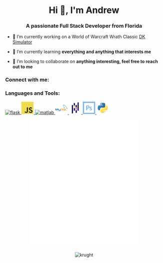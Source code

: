 <h1 align="center">Hi 👋, I'm Andrew</h1>
<h3 align="center">A passionate Full Stack Developer from Florida</h3>

- 🔭 I’m currently working on a World of Warcraft Wrath Classic [DK Simulator](https://github.com/Krught/dksim)

- 🌱 I’m currently learning **everything and anything that interests me**

- 💞️ I’m looking to collaborate on **anything interesting, feel free to reach out to me**

<h3 align="left">Connect with me:</h3>
<p align="left">
</p>

<h3 align="left">Languages and Tools:</h3>
<p align="left"> <a href="https://flask.palletsprojects.com/" target="_blank" rel="noreferrer"> <img src="https://www.vectorlogo.zone/logos/pocoo_flask/pocoo_flask-icon.svg" alt="flask" width="40" height="40"/> </a> <a href="https://developer.mozilla.org/en-US/docs/Web/JavaScript" target="_blank" rel="noreferrer"> <img src="https://raw.githubusercontent.com/devicons/devicon/master/icons/javascript/javascript-original.svg" alt="javascript" width="40" height="40"/> </a> <a href="https://www.mathworks.com/" target="_blank" rel="noreferrer"> <img src="https://upload.wikimedia.org/wikipedia/commons/2/21/Matlab_Logo.png" alt="matlab" width="40" height="40"/> </a> <a href="https://www.mysql.com/" target="_blank" rel="noreferrer"> <img src="https://raw.githubusercontent.com/devicons/devicon/master/icons/mysql/mysql-original-wordmark.svg" alt="mysql" width="40" height="40"/> </a> <a href="https://pandas.pydata.org/" target="_blank" rel="noreferrer"> <img src="https://raw.githubusercontent.com/devicons/devicon/2ae2a900d2f041da66e950e4d48052658d850630/icons/pandas/pandas-original.svg" alt="pandas" width="40" height="40"/> </a> <a href="https://www.photoshop.com/en" target="_blank" rel="noreferrer"> <img src="https://raw.githubusercontent.com/devicons/devicon/master/icons/photoshop/photoshop-line.svg" alt="photoshop" width="40" height="40"/> </a> <a href="https://www.python.org" target="_blank" rel="noreferrer"> <img src="https://raw.githubusercontent.com/devicons/devicon/master/icons/python/python-original.svg" alt="python" width="40" height="40"/> </a> </p>




<p float="left" align="middle">
<img align="center" src="https://raw.githubusercontent.com/krught/gituhbstatsphoto/master/generated/overview.svg" alt="krught" width="350"  />
<img align="center" src="https://raw.githubusercontent.com/krught/gituhbstatsphoto/master/generated/languages.svg" alt="krught" width="350"  />
</p>

<p align="middle"><img align="center" src="https://github-readme-streak-stats.herokuapp.com/?user=krught&" alt="krught" /></p>

